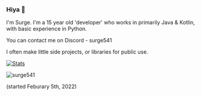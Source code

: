 ### Hiya 👋
I'm Surge. I'm a 15 year old 'developer' who works in primarily Java & Kotlin, with basic experience in Python.

You can contact me on Discord - surge541

I often make little side projects, or libraries for public use.
 
​[![​Stats](https://github-readme-stats.vercel.app/api?username=surge541&theme=dark)](https://github.com/anuraghazra/github-readme-stats)             

<p> <img src="https://komarev.com/ghpvc/?username=surge541&color=8E64D0" alt="surge541" /> </p> (started Feburary 5th, 2022)
